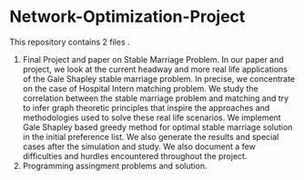 # Network-Optimization-Project
This repository contains 2 files .
1. Final Project and paper on Stable Marriage Problem.
In our paper and project, we look at the current headway and more real life applications of the Gale Shapley stable marriage problem. In precise, we concentrate on the case of Hospital Intern matching problem. We study the correlation between the stable marriage problem and matching and try to infer graph theoretic principles that inspire the approaches and methodologies used to solve these real life scenarios. We implement Gale Shapley based greedy method for optimal stable marriage solution in the initial preference list. We also generate the results and special cases after the simulation and study. We also document a few difficulties and hurdles encountered throughout the project. 
2. Programming assingment problems and solution.
